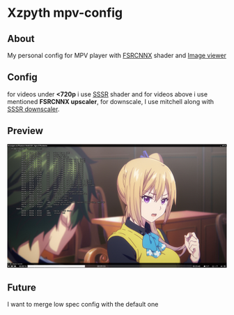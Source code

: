 # Xzpyth mpv-config
## About
My personal config for MPV player with [FSRCNNX](https://github.com/igv/FSRCNN-TensorFlow) shader and [Image viewer](https://github.com/occivink/mpv-image-viewer)
## Config
for videos under **<720p** i use [SSSR](https://gist.github.com/igv/2364ffa6e81540f29cb7ab4c9bc05b6b) shader and for videos above i use mentioned **FSRCNNX upscaler**, for downscale, I use mitchell along with [SSSR downscaler](https://gist.github.com/igv/36508af3ffc84410fe39761d6969be10).
## Preview
![Alt text](preview.jpg?raw=true "Screenshot")
## Future
I want to merge low spec config with the default one

